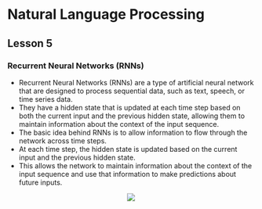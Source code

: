 # Natural Language Processing
## Lesson 5

<h3> Recurrent Neural Networks (RNNs) </h3>

* Recurrent Neural Networks (RNNs) are a type of artificial neural network that are designed to process sequential data, such as text, speech, or time series data. 
* They have a hidden state that is updated at each time step based on both the current input and the previous hidden state, allowing them to maintain information about the context of the input sequence.
* The basic idea behind RNNs is to allow information to flow through the network across time steps.
* At each time step, the hidden state is updated based on the current input and the previous hidden state.
* This allows the network to maintain information about the context of the input sequence and use that information to make predictions about future inputs.

<p align="center">
<img src= "https://user-images.githubusercontent.com/45029614/215665784-bb57c42d-e490-454d-9fe4-7ffbd71510fe.PNG">
</p>
